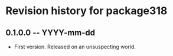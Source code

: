 # Revision history for package318

## 0.1.0.0 -- YYYY-mm-dd

* First version. Released on an unsuspecting world.
